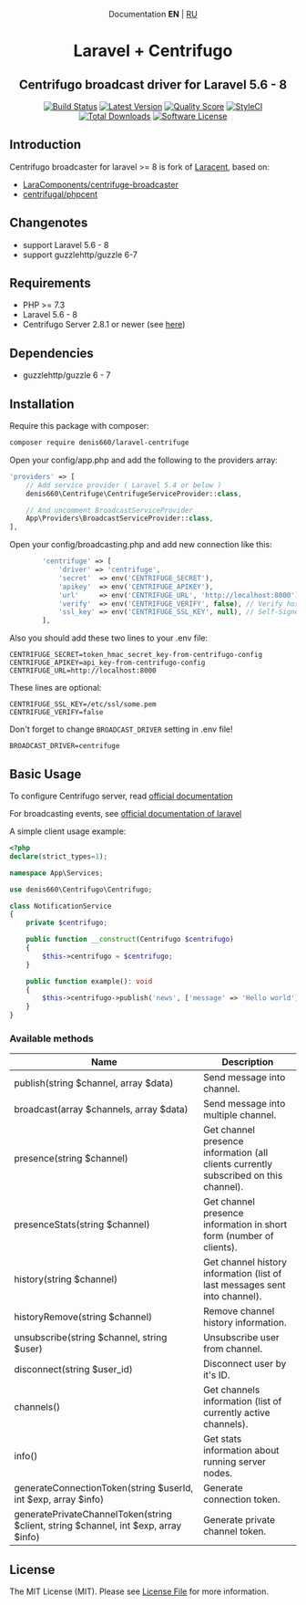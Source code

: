 <p align="center">Documentation <b>EN</b> | <a href="https://github.com/denis660/laravel-centrifuge/blob/master/README_RU.md">RU</a></p>

<h1 align="center">Laravel + Centrifugo</h1>
<h2 align="center">Centrifugo broadcast driver for Laravel 5.6 - 8 </h2>

<p align="center">
<a href="https://scrutinizer-ci.com/g/denis660/laravel-centrifuge"><img src="https://scrutinizer-ci.com/g/denis660/laravel-centrifuge/badges/build.png?b=master" alt="Build Status"></a>
<a href="https://github.com/denis660/laravel-centrifuge/releases"><img src="https://img.shields.io/github/release/denis660/laravel-centrifuge.svg?style=flat-square" alt="Latest Version"></a>
<a href="https://scrutinizer-ci.com/g/denis660/laravel-centrifuge"><img src="https://img.shields.io/scrutinizer/g/denis660/laravel-centrifuge.svg?style=flat-square" alt="Quality Score"></a>
<a href="https://github.styleci.io/repos/324202212"><img src="https://github.styleci.io/repos/324202212/shield?branch=master" alt="StyleCI"></a>
<a href="https://packagist.org/packages/denis660/laravel-centrifuge"><img src="https://img.shields.io/packagist/dt/denis660/laravel-centrifuge.svg?style=flat-square" alt="Total Downloads"></a>
<a href="https://github.com/denis660/Centrifuge/blob/master/LICENSE"><img src="https://img.shields.io/badge/license-MIT-blue.svg" alt="Software License"></a>
</p>

## Introduction
Centrifugo broadcaster for laravel >= 8 is fork of [Laracent](https://github.com/AlexHnydiuk/Laracent), based on:
- [LaraComponents/centrifuge-broadcaster](https://github.com/LaraComponents/centrifuge-broadcaster)
- [centrifugal/phpcent](https://github.com/centrifugal/phpcent)

## Changenotes
- support Laravel 5.6 - 8
- support guzzlehttp/guzzle 6-7

## Requirements

- PHP >= 7.3
- Laravel 5.6 - 8
- Centrifugo Server 2.8.1 or newer (see [here](https://github.com/centrifugal/centrifugo))

## Dependencies

- guzzlehttp/guzzle 6 - 7

## Installation

Require this package with composer:

```bash
composer require denis660/laravel-centrifuge
```


Open your config/app.php and add the following to the providers array:

```php
'providers' => [
    // Add service provider ( Laravel 5.4 or below )
    denis660\Centrifuge\CentrifugeServiceProvider::class,

    // And uncomment BroadcastServiceProvider
    App\Providers\BroadcastServiceProvider::class,
],
```

Open your config/broadcasting.php and add new connection like this:

```php
        'centrifuge' => [
            'driver' => 'centrifuge',
            'secret'  => env('CENTRIFUGE_SECRET'),
            'apikey'  => env('CENTRIFUGE_APIKEY'),
            'url'     => env('CENTRIFUGE_URL', 'http://localhost:8000'), // centrifugo api url
            'verify'  => env('CENTRIFUGE_VERIFY', false), // Verify host ssl if centrifugo uses this
            'ssl_key' => env('CENTRIFUGE_SSL_KEY', null), // Self-Signed SSl Key for Host (require verify=true)
        ],
```

Also you should add these two lines to your .env file:

```
CENTRIFUGE_SECRET=token_hmac_secret_key-from-centrifugo-config
CENTRIFUGE_APIKEY=api_key-from-centrifugo-config
CENTRIFUGE_URL=http://localhost:8000
```

These lines are optional:
```
CENTRIFUGE_SSL_KEY=/etc/ssl/some.pem
CENTRIFUGE_VERIFY=false
```

Don't forget to change `BROADCAST_DRIVER` setting in .env file!

```
BROADCAST_DRIVER=centrifuge
```

## Basic Usage

To configure Centrifugo server, read [official documentation](https://centrifugal.github.io/centrifugo/)

For broadcasting events, see [official documentation of laravel](https://laravel.com/docs/8.x/broadcasting)

A simple client usage example:

```php
<?php
declare(strict_types=1);

namespace App\Services;

use denis660\Centrifugo\Centrifugo;

class NotificationService
{
    private $centrifugo;

    public function __construct(Centrifugo $centrifugo)
    {
        $this->centrifugo = $centrifugo;
    }

    public function example(): void
    {
        $this->centrifugo->publish('news', ['message' => 'Hello world']);
    }
}
```

### Available methods

| Name | Description |
|------|-------------|
| publish(string $channel, array $data) | Send message into channel. |
| broadcast(array $channels, array $data) | Send message into multiple channel. |
| presence(string $channel) | Get channel presence information (all clients currently subscribed on this channel). |
| presenceStats(string $channel) | Get channel presence information in short form (number of clients).|
| history(string $channel) | Get channel history information (list of last messages sent into channel). |
| historyRemove(string $channel) | Remove channel history information.
| unsubscribe(string $channel,  string $user) | Unsubscribe user from channel. |
| disconnect(string $user_id) | Disconnect user by it's ID. |
| channels() | Get channels information (list of currently active channels). |
| info() | Get stats information about running server nodes. |
| generateConnectionToken(string $userId, int $exp, array $info)  | Generate connection token. |
| generatePrivateChannelToken(string $client, string $channel, int $exp, array $info) | Generate private channel token. |

## License

The MIT License (MIT). Please see [License File](https://github.com/LaraComponents/centrifuge-broadcaster/blob/master/LICENSE) for more information.
